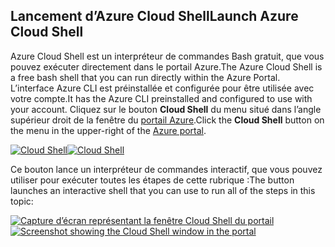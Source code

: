 ## <a name="launch-azure-cloud-shell"></a><span data-ttu-id="949e4-101">Lancement d’Azure Cloud Shell</span><span class="sxs-lookup"><span data-stu-id="949e4-101">Launch Azure Cloud Shell</span></span>

<span data-ttu-id="949e4-102">Azure Cloud Shell est un interpréteur de commandes Bash gratuit, que vous pouvez exécuter directement dans le portail Azure.</span><span class="sxs-lookup"><span data-stu-id="949e4-102">The Azure Cloud Shell is a free bash shell that you can run directly within the Azure Portal.</span></span> <span data-ttu-id="949e4-103">L’interface Azure CLI est préinstallée et configurée pour être utilisée avec votre compte.</span><span class="sxs-lookup"><span data-stu-id="949e4-103">It has the Azure CLI preinstalled and configured to use with your account.</span></span> <span data-ttu-id="949e4-104">Cliquez sur le bouton **Cloud Shell** du menu situé dans l’angle supérieur droit de la fenêtre du [portail Azure](https://portal.azure.com).</span><span class="sxs-lookup"><span data-stu-id="949e4-104">Click the **Cloud Shell** button on the menu in the upper-right of the [Azure portal](https://portal.azure.com).</span></span>

<span data-ttu-id="949e4-105">[![Cloud Shell](../media/cloud-shell-try-it/cloud-shell-menu.png)](https://portal.azure.com)</span><span class="sxs-lookup"><span data-stu-id="949e4-105">[![Cloud Shell](../media/cloud-shell-try-it/cloud-shell-menu.png)](https://portal.azure.com)</span></span>

<span data-ttu-id="949e4-106">Ce bouton lance un interpréteur de commandes interactif, que vous pouvez utiliser pour exécuter toutes les étapes de cette rubrique :</span><span class="sxs-lookup"><span data-stu-id="949e4-106">The button launches an interactive shell that you can use to run all of the steps in this topic:</span></span>

<span data-ttu-id="949e4-107">[![Capture d’écran représentant la fenêtre Cloud Shell du portail](../media/cloud-shell-try-it/cloud-shell-safari.png)](https://portal.azure.com)</span><span class="sxs-lookup"><span data-stu-id="949e4-107">[![Screenshot showing the Cloud Shell window in the portal](../media/cloud-shell-try-it/cloud-shell-safari.png)](https://portal.azure.com)</span></span>